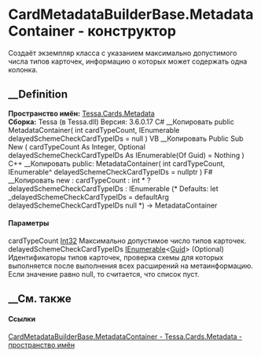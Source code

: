 # CardMetadataBuilderBase.MetadataContainer - конструктор
Создаёт экземпляр класса с указанием максимально допустимого числа типов
карточек, информацию о которых может содержать одна колонка.
## __Definition
 **Пространство имён:** [Tessa.Cards.Metadata](N_Tessa_Cards_Metadata.htm)  
 **Сборка:** Tessa (в Tessa.dll) Версия: 3.6.0.17
C# __Копировать
     public MetadataContainer(
    	int cardTypeCount,
    	IEnumerable<Guid> delayedSchemeCheckCardTypeIDs = null
    )
VB __Копировать
     Public Sub New ( 
    	cardTypeCount As Integer,
    	Optional delayedSchemeCheckCardTypeIDs As IEnumerable(Of Guid) = Nothing
    )
C++ __Копировать
     public:
    MetadataContainer(
    	int cardTypeCount, 
    	IEnumerable<Guid>^ delayedSchemeCheckCardTypeIDs = nullptr
    )
F# __Копировать
     new : 
            cardTypeCount : int * 
            ?delayedSchemeCheckCardTypeIDs : IEnumerable<Guid> 
    (* Defaults:
            let _delayedSchemeCheckCardTypeIDs = defaultArg delayedSchemeCheckCardTypeIDs null
    *)
    -> MetadataContainer
#### Параметры
cardTypeCount [Int32](https://learn.microsoft.com/dotnet/api/system.int32)
    Максимально допустимое число типов карточек.
delayedSchemeCheckCardTypeIDs
[IEnumerable](https://learn.microsoft.com/dotnet/api/system.collections.generic.ienumerable-1)<[Guid](https://learn.microsoft.com/dotnet/api/system.guid)>
(Optional)
     Идентификаторы типов карточек, проверка схемы для которых выполняется после выполнения всех расширений на метаинформацию. Если значение равно null, то считается, что список пуст. 
## __См. также
#### Ссылки
[CardMetadataBuilderBase.MetadataContainer -
](T_Tessa_Cards_Metadata_CardMetadataBuilderBase_MetadataContainer.htm)
[Tessa.Cards.Metadata - пространство имён](N_Tessa_Cards_Metadata.htm)
